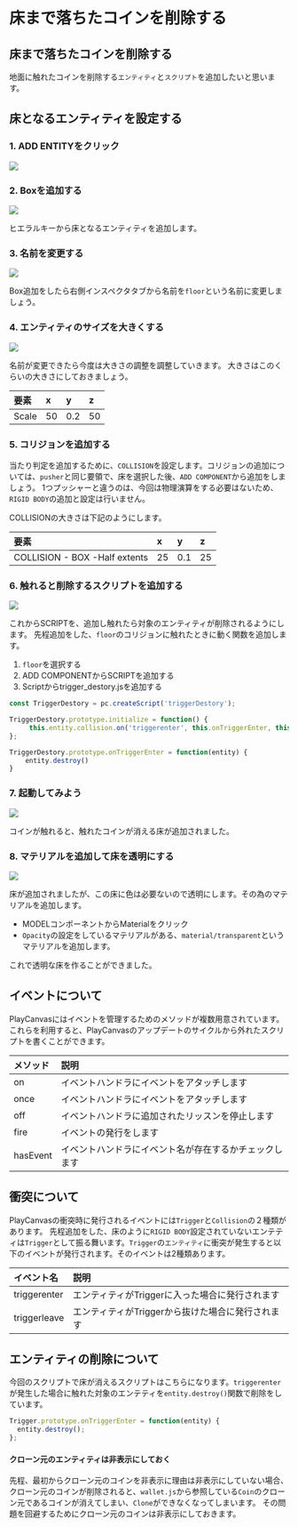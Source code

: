 # 床まで落ちたコインを削除する

## 床まで落ちたコインを削除する

地面に触れたコインを削除する`エンティティ`と`スクリプト`を追加したいと思います。

## 床となるエンティティを設定する

### 1. ADD ENTITYをクリック

![](../.gitbook/assets/floor1%20%281%29.png)

### 2. Boxを追加する

![](../.gitbook/assets/floor2%20%281%29.png)

ヒエラルキーから床となるエンティティを追加します。

### 3. 名前を変更する

![](../.gitbook/assets/floor3.png)

Box追加をしたら右側インスペクタタブから名前を`floor`という名前に変更しましょう。

### 4. エンティティのサイズを大きくする

![](../.gitbook/assets/froo%20%281%29.png)

名前が変更できたら今度は大きさの調整を調整していきます。 大きさはこのくらいの大きさにしておきましょう。

| 要素 | x | y | z |
| :--- | :--- | :--- | :--- |
| Scale | 50 | 0.2 | 50 |

### 5. コリジョンを追加する

当たり判定を追加するために、`COLLISION`を設定します。コリジョンの追加については、`pusher`と同じ要領で、床を選択した後、`ADD COMPONENT`から追加をしましょう。 1つプッシャーと違うのは、今回は物理演算をする必要はないため、`RIGID BODY`の追加と設定は行いません。

COLLISIONの大きさは下記のようにします。

| 要素 | x | y | z |
| :--- | :--- | :--- | :--- |
| COLLISION - BOX -Half extents | 25 | 0.1 | 25 |

### 6. 触れると削除するスクリプトを追加する

![](../.gitbook/assets/scriptsadd%20%281%29.png)

これからSCRIPTを、追加し触れたら対象のエンティティが削除されるようにします。 先程追加をした、`floor`のコリジョンに触れたときに動く関数を追加します。

1. `floor`を選択する
2. ADD COMPONENTからSCRIPTを追加する
3. Scriptからtrigger\_destory.jsを追加する

```javascript
const TriggerDestory = pc.createScript('triggerDestory');

TriggerDestory.prototype.initialize = function() {
     this.entity.collision.on('triggerenter', this.onTriggerEnter, this);
};

TriggerDestory.prototype.onTriggerEnter = function(entity) {
    entity.destroy()
}
```

### 7. 起動してみよう

![](../.gitbook/assets/yjk%20%281%29.png)

コインが触れると、触れたコインが消える床が追加されました。

### 8. マテリアルを追加して床を透明にする

![](../.gitbook/assets/bb%20%281%29.png)

床が追加されましたが、この床に色は必要ないので透明にします。その為のマテリアルを追加します。

* MODELコンポーネントからMaterialをクリック
* `Opacity`の設定をしているマテリアルがある、`material/transparent`というマテリアルを追加します。

これで透明な床を作ることができました。

## イベントについて

PlayCanvasにはイベントを管理するためのメソッドが複数用意されています。これらを利用すると、PlayCanvasのアップデートのサイクルから外れたスクリプトを書くことができます。

| メソッド | 説明 |
| :--- | :--- |
| on | イベントハンドラにイベントをアタッチします |
| once | イベントハンドラにイベントをアタッチします |
| off | イベントハンドラに追加されたリッスンを停止します |
| fire | イベントの発行をします |
| hasEvent | イベントハンドラにイベント名が存在するかチェックします |

## 衝突について

PlayCanvasの衝突時に発行されるイベントには`Trigger`と`Collision`の２種類があります。 先程追加をした、床のように`RIGID BODY`設定されていないエンテティは`Trigger`として振る舞います。`Trigger`の`エンティティ`に衝突が発生すると以下のイベントが発行されます。そのイベントは2種類あります。

| イベント名 | 説明 |
| :--- | :--- |
| triggerenter | エンティティがTriggerに入った場合に発行されます |
| triggerleave | エンティティがTriggerから抜けた場合に発行されます |

## エンティティの削除について

今回のスクリプトで床が消えるスクリプトはこちらになります。`triggerenter`が発生した場合に触れた対象のエンテティを`entity.destroy()`関数で削除をしています。

```javascript
Trigger.prototype.onTriggerEnter = function(entity) {
  entity.destroy();
};
```

#### クローン元のエンティティは非表示にしておく

先程、最初からクローン元のコインを非表示に理由は非表示にしていない場合、クローン元のコインが削除されると、`wallet.js`から参照している`Coin`のクローン元であるコインが消えてしまい、`Clone`ができなくなってしまいます。 その問題を回避するためにクローン元のコインは非表示にしておきます。

